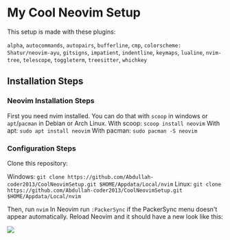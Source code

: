 # My Cool Neovim Setup

This setup is made with these plugins:

```alpha```,
```autocommands```,
```autopairs```,
```bufferline```,
```cmp```,
```colorscheme: Shatur/neovim-ayu```,
```gitsigns```,
```impatient```,
```indentline```,
```keymaps```,
```lualine```,
```nvim-tree```,
```telescope```,
```toggleterm```,
```treesitter```,
```whichkey```

## Installation Steps

### Neovim Installation Steps

First you need nvim installed.
You can do that with ```scoop``` in windows or ```apt```/```pacman``` in Debian or Arch Linux.
With scoop: ```scoop install neovim```
With apt: ```sudo apt install neovim```
With pacman: ```sudo pacman -S neovim```

### Configuration Steps

Clone this repository:

Windows: ```git clone https://github.com/Abdullah-coder2013/CoolNeovimSetup.git $HOME/Appdata/Local/nvim```
Linux: ```git clone https://github.com/Abdullah-coder2013/CoolNeovimSetup.git $HOME/Appdata/Local/nvim```

Then, run ```nvim```
In Neovim run ```:PackerSync``` if the PackerSync menu doesn't appear automatically.
Reload Neovim and it should have a new look like this:

<img src="screenshot.png" />
